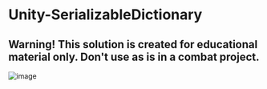 # Unity-SerializableDictionary
## Warning! This solution is created for educational material only. Don't use as is in a combat project. 

![image](https://github.com/RimuruDev/Unity-SerializableDictionary/assets/85500556/8033a334-1817-45f3-aa52-607db3306fc2)

